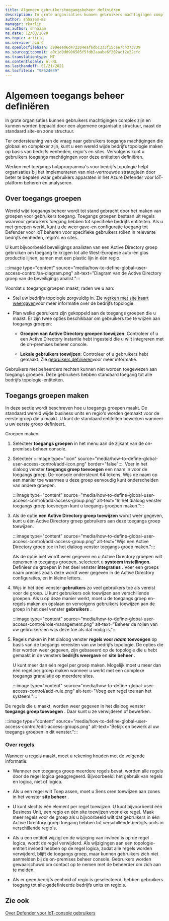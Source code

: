 ```yaml
---
title: Algemeen gebruikerstoegangsbeheer definiëren
description: In grote organisaties kunnen gebruikers machtigingen complex zijn en kunnen worden bepaald door een algemene organisatie structuur, naast de standaard site-en zone structuur.
author: shhazam-ms
manager: rkarlin
ms.author: shhazam
ms.date: 12/08/2020
ms.topic: article
ms.service: azure
ms.openlocfilehash: 399eee06d472204eaf6dbc333f15cee7c4373739
ms.sourcegitcommit: a0c1d0d0906585f5fdb2aaabe6f202acf2e22cfc
ms.translationtype: MT
ms.contentlocale: nl-NL
ms.lasthandoff: 01/21/2021
ms.locfileid: "98624639"
---
```

# <a name="define-global-access-control"></a>Algemeen toegangs beheer definiëren

In grote organisaties kunnen gebruikers machtigingen complex zijn en kunnen worden bepaald door een algemene organisatie structuur, naast de standaard site-en zone structuur.

Ter ondersteuning van de vraag naar gebruikers toegangs machtigingen die globaal en complexer zijn, kunt u een wereld wijde bedrijfs topologie maken op basis van bedrijfs eenheden, regio's en sites. Vervolgens kunt u gebruikers toegangs machtigingen voor deze entiteiten definiëren.

Werken met toegangs hulpprogramma's voor bedrijfs topologie helpt organisaties bij het implementeren van niet-vertrouwde strategieën door beter te bepalen waar gebruikers apparaten in het Azure Defender voor IoT-platform beheren en analyseren.

## <a name="about-access-groups"></a>Over toegangs groepen

Wereld wijd toegangs beheer wordt tot stand gebracht door het maken van groepen voor gebruikers toegang. Toegangs groepen bestaan uit regels waarvoor gebruikers toegang hebben tot specifieke bedrijfs entiteiten. Als u met groepen werkt, kunt u de weer gave-en configuratie toegang tot Defender voor IoT beheren voor specifieke gebruikers rollen in relevante bedrijfs eenheden, regio's en sites.

U kunt bijvoorbeeld beveiligings analisten van een Active Directory groep gebruiken om toegang te krijgen tot alle West-Europese auto-en glas productie lijnen, samen met een plastic lijn in één regio.

:::image type="content" source="media/how-to-define-global-user-access-control/sa-diagram.png" alt-text="Diagram van de Active Directory groep van de beveiligings analist.":::

Voordat u toegangs groepen maakt, raden we u aan:

- Stel uw bedrijfs topologie zorgvuldig in. Zie [werken met site kaart weergaven](how-to-gain-insight-into-global-regional-and-local-threats.md#work-with-site-map-views)voor meer informatie over de bedrijfs topologie.

- Plan welke gebruikers zijn gekoppeld aan de toegangs groepen die u maakt. Er zijn twee opties beschikbaar om gebruikers toe te wijzen aan toegangs groepen:

  - **Groepen van Active Directory groepen toewijzen**: Controleer of u een Active Directory instantie hebt ingesteld die u wilt integreren met de on-premises beheer console.
  
  - **Lokale gebruikers toewijzen**: Controleer of u gebruikers hebt gemaakt. Zie [gebruikers definiëren](how-to-create-and-manage-users.md#define-users)voor meer informatie.

Gebruikers met beheerders rechten kunnen niet worden toegewezen aan toegangs groepen. Deze gebruikers hebben standaard toegang tot alle bedrijfs topologie-entiteiten.

## <a name="create-access-groups"></a>Toegangs groepen maken

In deze sectie wordt beschreven hoe u toegangs groepen maakt. De standaard wereld wijde business units en regio's worden gemaakt voor de eerste groep die u maakt. U kunt de standaard entiteiten bewerken wanneer u uw eerste groep definieert.

Groepen maken:

1. Selecteer **toegangs groepen** in het menu aan de zijkant van de on-premises beheer console.

2. Selecteer :::image type="icon" source="media/how-to-define-global-user-access-control/add-icon.png" border="false":::. Voer in het dialoog venster **toegangs groep toevoegen** een naam in voor de toegangs groep. De-console ondersteunt 64 tekens. Wijs de naam op een manier toe waarmee u deze groep eenvoudig kunt onderscheiden van andere groepen.

   :::image type="content" source="media/how-to-define-global-user-access-control/add-access-group.png" alt-text="In het dialoog venster toegangs groep toevoegen kunt u toegangs groepen maken.":::

3. Als de optie **een Active Directory groep toewijzen** wordt weer gegeven, kunt u één Active Directory groep gebruikers aan deze toegangs groep toewijzen.

   :::image type="content" source="media/how-to-define-global-user-access-control/add-access-group.png" alt-text="Wijs een Active Directory groep toe in het dialoog venster toegangs groep maken.":::

   Als de optie niet wordt weer gegeven en u Active Directory groepen wilt opnemen in toegangs groepen, selecteert u **systeem instellingen**. Definieer de groepen in het deel venster **integraties** . Voer een groeps naam precies zoals deze wordt weer gegeven in de Active Directory configuraties, en in kleine letters.

5. Wijs in het deel venster **gebruikers** zo veel gebruikers toe als vereist voor de groep. U kunt gebruikers ook toewijzen aan verschillende groepen. Als u op deze manier werkt, moet u de toegangs groep en-regels maken en opslaan en vervolgens gebruikers toewijzen aan de groep in het deel venster **gebruikers** .

   :::image type="content" source="media/how-to-define-global-user-access-control/role-management.png" alt-text="Beheer de rollen van uw gebruikers en wijs deze toe als dat nodig is.":::

6. Regels maken in het dialoog venster **regels voor *naam* toevoegen** op basis van de toegangs vereisten van uw bedrijfs topologie. De opties die hier worden weer gegeven, zijn gebaseerd op de topologie die u hebt gemaakt in de vensters **bedrijfs weergave** en **site beheer** . 

   U kunt meer dan één regel per groep maken. Mogelijk moet u meer dan één regel per groep maken wanneer u werkt met een complexe toegangs granulatie op meerdere sites. 

   :::image type="content" source="media/how-to-define-global-user-access-control/add-rule.png" alt-text="Voeg een regel toe aan het systeem.":::

De regels die u maakt, worden weer gegeven in het dialoog venster **toegangs groep toevoegen** . Daar kunt u ze verwijderen of bewerken.

:::image type="content" source="media/how-to-define-global-user-access-control/edit-access-groups.png" alt-text="Bekijk en bewerk al uw toegangs groepen in dit venster.":::

### <a name="about-rules"></a>Over regels

Wanneer u regels maakt, moet u rekening houden met de volgende informatie:

- Wanneer een toegangs groep meerdere regels bevat, worden alle regels door de regel logica geaggregeerd. Bijvoorbeeld: het gebruik van regels en logica, niet of logica.

- Als u een regel wilt Toep assen, moet u Sens oren toewijzen aan zones in het venster **site beheer** .

- U kunt slechts één element per regel toewijzen. U kunt bijvoorbeeld één Business Unit, een regio en één site toewijzen voor elke regel. Maak meer regels voor de groep als u bijvoorbeeld wilt dat gebruikers in één Active Directory groep toegang hebben tot verschillende bedrijfs units in verschillende regio's.

- Als u een entiteit wijzigt en de wijziging van invloed is op de regel logica, wordt de regel verwijderd. Als wijzigingen aan een topologie-entiteit invloed hebben op de regel logica, zodat alle regels worden verwijderd, blijft de toegangs groep, maar kunnen gebruikers zich niet aanmelden bij de on-premises beheer console. Gebruikers worden gewaarschuwd om contact op te nemen met de beheerder om zich aan te melden.

- Als er geen bedrijfs eenheid of regio is geselecteerd, hebben gebruikers toegang tot alle gedefinieerde bedrijfs units en regio's.

## <a name="see-also"></a>Zie ook

[Over Defender voor IoT-console gebruikers](how-to-create-and-manage-users.md)
